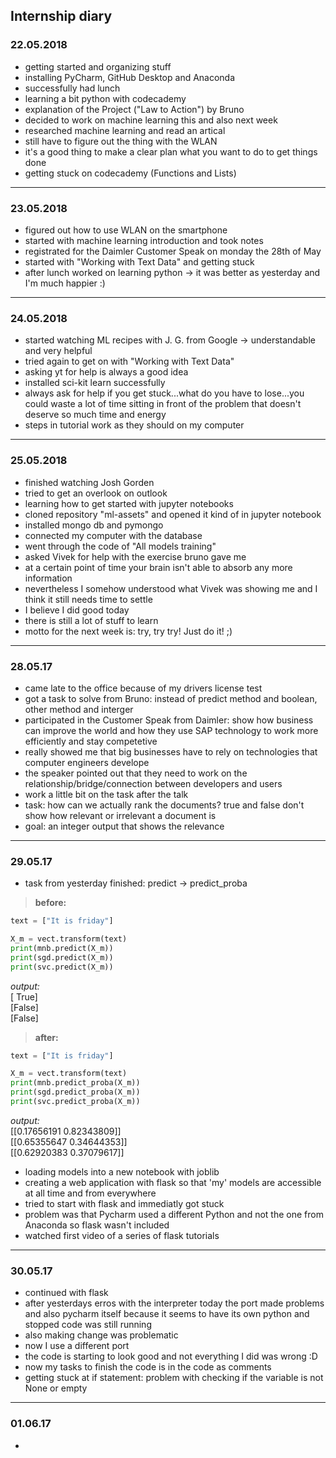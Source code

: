 ## Internship diary
### 22.05.2018
* getting started and organizing stuff
* installing PyCharm, GitHub Desktop and Anaconda
* successfully had lunch 
* learning a bit python with codecademy
* explanation of the Project ("Law to Action") by Bruno
* decided to work on machine learning this and also next week
* researched machine learning and read an artical
* still have to figure out the thing with the WLAN
* it's a good thing to make a clear plan what you want to do to get things done
* getting stuck on codecademy (Functions and Lists)
--------------------------------------------------------------------------------------------------------------------
### 23.05.2018
* figured out how to use WLAN on the smartphone
* started with machine learning introduction and took notes
* registrated for the Daimler Customer Speak on monday the 28th of May
* started with "Working with Text Data" and getting stuck
* after lunch worked on learning python -> it was better as yesterday and I'm much happier :)
--------------------------------------------------------------------------------------------------------------------
### 24.05.2018
* started watching ML recipes with J. G. from Google -> understandable and very helpful
* tried again to get on with "Working with Text Data"
* asking yt for help is always a good idea
* installed sci-kit learn successfully
* always ask for help if you get stuck...what do you have to lose...you could waste a lot of time sitting in front of the problem that doesn't deserve so much time and energy
* steps in tutorial work as they should on my computer
--------------------------------------------------------------------------------------------------------------------
### 25.05.2018
* finished watching Josh Gorden
* tried to get an overlook on outlook
* learning how to get started with jupyter notebooks
* cloned repository "ml-assets" and opened it kind of in jupyter notebook
* installed mongo db and pymongo
* connected my computer with the database 
* went through the code of "All models training"
* asked Vivek for help with the exercise bruno gave me
* at a certain point of time your brain isn't able to absorb any more information
* nevertheless I somehow understood what Vivek was showing me and I think it still needs time to settle
* I believe I did good today
* there is still a lot of stuff to learn
* motto for the next week is: try, try try! Just do it! ;)
--------------------------------------------------------------------------------------------------------------------
### 28.05.17
* came late to the office because of my drivers license test 
* got a task to solve from Bruno: instead of predict method and boolean, other method and interger
* participated in the Customer Speak from Daimler: show how business can improve the world and how they use SAP technology to work more efficiently and stay competetive 
* really showed me that big businesses have to rely on technologies that computer engineers develope
* the speaker pointed out that they need to work on the relationship/bridge/connection between developers and users
* work a little bit on the task after the talk
* task: how can we actually rank the documents? true and false don't show how relevant or irrelevant a document is
* goal: an integer output that shows the relevance
--------------------------------------------------------------------------------------------------------------------
### 29.05.17
* task from yesterday finished: predict -> predict_proba

>__before:__
```python
text = ["It is friday"]

X_m = vect.transform(text)
print(mnb.predict(X_m))
print(sgd.predict(X_m))
print(svc.predict(X_m))
```
_output:_  
[ True]  
[False]  
[False]


>__after:__  
```python
text = ["It is friday"]

X_m = vect.transform(text)
print(mnb.predict_proba(X_m))
print(sgd.predict_proba(X_m))
print(svc.predict_proba(X_m))
```
_output:_  
[[0.17656191 0.82343809]]  
[[0.65355647 0.34644353]]  
[[0.62920383 0.37079617]]
        
* loading models into a new notebook with joblib
* creating a web application with flask so that 'my' models are accessible at all time and from everywhere
* tried to start with flask and immediatly got stuck
* problem was that Pycharm used a different Python and not the one from Anaconda so flask wasn't included
* watched first video of a series of flask tutorials
--------------------------------------------------------------------------------------------------------------------
### 30.05.17
* continued with flask
* after yesterdays erros with the interpreter today the port made problems and also pycharm itself because it seems to have its own python and stopped code was still running
* also making change was problematic
* now I use a different port
* the code is starting to look good and not everything I did was wrong :D
* now my tasks to finish the code is in the code as comments
* getting stuck at if statement: problem with checking if the variable is not None or empty
--------------------------------------------------------------------------------------------------------------------
### 01.06.17
* 
